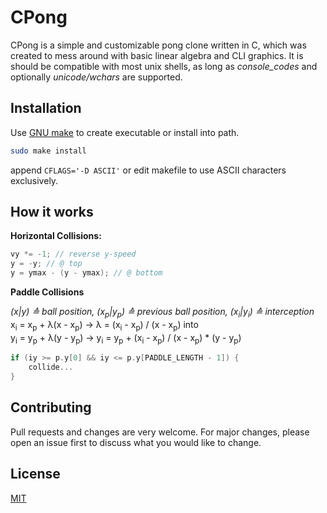 # CPong

CPong is a simple and customizable pong clone written in C, which was created to mess around with basic linear algebra and CLI graphics. It is should be compatible with most unix shells, as long as *console_codes* and optionally *unicode/wchars* are supported.

## Installation

Use [GNU make](https://www.gnu.org/software/make/manual/make.html) to create executable or install into path.

```bash
sudo make install
```

append `CFLAGS='-D ASCII'` or edit makefile to use ASCII characters exclusively.

## How it works

**Horizontal Collisions:**
```C
vy *= -1; // reverse y-speed
y = -y; // @ top
y = ymax - (y - ymax); // @ bottom
```

**Paddle Collisions**

<i>(x|y) &wedgeq; ball position, (x<sub>p</sub>|y<sub>p</sub>) &wedgeq; previous ball position, (x<sub>i</sub>|y<sub>i</sub>) &wedgeq; interception</i><br>
x<sub>i</sub> = x<sub>p</sub> + &lambda;(x - x<sub>p</sub>) &rarr; &lambda; = (x<sub>i</sub> - x<sub>p</sub>) / (x - x<sub>p</sub>) into<br>
y<sub>i</sub> = y<sub>p</sub> + &lambda;(y - y<sub>p</sub>) &rarr; y<sub>i</sub> = y<sub>p</sub> + (x<sub>i</sub> - x<sub>p</sub>) / (x - x<sub>p</sub>) * (y - y<sub>p</sub>)

```C
if (iy >= p.y[0] && iy <= p.y[PADDLE_LENGTH - 1]) {
    collide...
}
```

## Contributing
Pull requests and changes are very welcome. For major changes, please open an issue first to discuss what you would like to change.

## License
[MIT](https://choosealicense.com/licenses/mit/)

